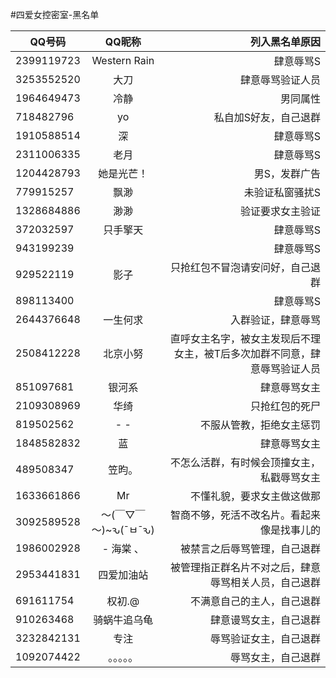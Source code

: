 #四爱女控密室-黑名单

| QQ号码        | QQ昵称           | 列入黑名单原因   |
| ------------- |:-------------:   | -----:           |
| 2399119723    | Western Rain     | 肆意辱骂S        |
| 3253552520    | 大刀             | 肆意辱骂验证人员 |
| 1964649473    | 冷静             | 男同属性 |
| 718482796    | yo             | 私自加S好友，自己退群 |
| 1910588514    | 深             | 肆意辱骂S |
| 2311006335    | 老月             | 肆意辱骂S |
| 1204428793    | 她是光芒！             | 男S，发群广告 |
| 779915257    | 飘渺             | 未验证私窗骚扰S |
| 1328684886    | 渺渺             | 验证要求女主验证 |
|372032597		|只手擎天			| 肆意辱骂S |
|943199239		|			| 肆意辱骂S |
|929522119		|影子			| 只抢红包不冒泡请安问好，自己退群 |
|898113400		|			| 肆意辱骂S |
|2644376648		|一生何求			| 入群验证，肆意辱骂 |
|2508412228		|北京小努			| 直呼女主名字，被女主发现后不理女主，被T后多次加群不同意，肆意辱骂验证人员 |
|851097681		|银河系			| 肆意辱骂女主 |
|2109308969		|华绮			| 只抢红包的死尸 |
|819502562		|- -			| 不服从管教，拒绝女主惩罚 |
|1848582832		|蓝			| 肆意辱骂女主 |
|489508347		|笠昀。			| 不怎么活群，有时候会顶撞女主，私戳辱骂女主|
|1633661866		|Mr			| 不懂礼貌，要求女主做这做那|
|3092589528		|～(￣▽￣～)~ԅ(¯ㅂ¯ԅ)			|  智商不够，死活不改名片。看起来像是找事儿的|
|1986002928		|- 海棠 、		|  被禁言之后辱骂管理，自己退群|
|2953441831		|四爱加油站		|  被管理指正群名片不对之后，肆意辱骂相关人员，自己退群|
|691611754		|权初.@		|  不满意自己的主人，自己退群|
|910263468		|骑蜗牛追乌龟		|  肆意谩骂女主，自己退群|
|3232842131		|专注  		|  辱骂验证女主，自己退群|
|1092074422		|。。。。。  		|  辱骂女主，自己退群|

